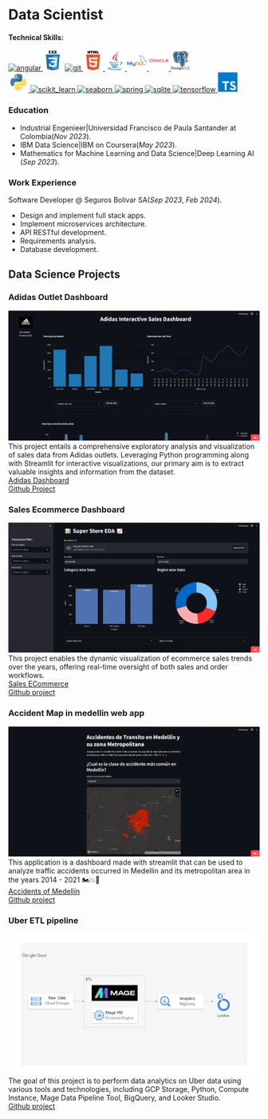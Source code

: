 # **Data Scientist**

#### Technical Skills:
<p align="left"> 
<a href="https://angular.io" target="_blank" rel="noreferrer"> <img src="https://angular.io/assets/images/logos/angular/angular.svg" alt="angular" width="40" height="40"/> </a> 
<a href="https://www.w3schools.com/css/" target="_blank" rel="noreferrer"> <img src="https://raw.githubusercontent.com/devicons/devicon/master/icons/css3/css3-original-wordmark.svg" alt="css3" width="40" height="40"/></a> <a href="https://git-scm.com/" target="_blank" rel="noreferrer"> <img src="https://www.vectorlogo.zone/logos/git-scm/git-scm-icon.svg" alt="git" width="40" height="40"/> </a> 
<a href="https://www.w3.org/html/" target="_blank" rel="noreferrer"> <img src="https://raw.githubusercontent.com/devicons/devicon/master/icons/html5/html5-original-wordmark.svg" alt="html5" width="40" height="40"/> </a> 
<a href="https://www.java.com" target="_blank" rel="noreferrer"> <img src="https://raw.githubusercontent.com/devicons/devicon/master/icons/java/java-original.svg" alt="java" width="40" height="40"/> </a> 
<a href="https://www.mysql.com/" target="_blank" rel="noreferrer"> <img src="https://raw.githubusercontent.com/devicons/devicon/master/icons/mysql/mysql-original-wordmark.svg" alt="mysql" width="40" height="40"/> </a> 
<a href="https://www.oracle.com/" target="_blank" rel="noreferrer"> <img src="https://raw.githubusercontent.com/devicons/devicon/master/icons/oracle/oracle-original.svg" alt="oracle" width="40" height="40"/> </a> 
<a href="https://www.postgresql.org" target="_blank" rel="noreferrer"> <img src="https://raw.githubusercontent.com/devicons/devicon/master/icons/postgresql/postgresql-original-wordmark.svg" alt="postgresql" width="40" height="40"/> </a> 
<br>
<a href="https://www.python.org" target="_blank" rel="noreferrer"> <img src="https://raw.githubusercontent.com/devicons/devicon/master/icons/python/python-original.svg" alt="python" width="40" height="40"/> </a> 
<a href="https://scikit-learn.org/" target="_blank" rel="noreferrer"> <img src="https://upload.wikimedia.org/wikipedia/commons/0/05/Scikit_learn_logo_small.svg" alt="scikit_learn" width="40" height="40"/> </a> 
<a href="https://seaborn.pydata.org/" target="_blank" rel="noreferrer"> <img src="https://seaborn.pydata.org/_images/logo-mark-lightbg.svg" alt="seaborn" width="40" height="40"/> </a> 
<a href="https://spring.io/" target="_blank" rel="noreferrer"> <img src="https://www.vectorlogo.zone/logos/springio/springio-icon.svg" alt="spring" width="40" height="40"/> </a> 
<a href="https://www.sqlite.org/" target="_blank" rel="noreferrer"> <img src="https://www.vectorlogo.zone/logos/sqlite/sqlite-icon.svg" alt="sqlite" width="40" height="40"/> </a> 
<a href="https://www.tensorflow.org" target="_blank" rel="noreferrer"> <img src="https://www.vectorlogo.zone/logos/tensorflow/tensorflow-icon.svg" alt="tensorflow" width="40" height="40"/> </a> 
<a href="https://www.typescriptlang.org/" target="_blank" rel="noreferrer"> <img src="https://raw.githubusercontent.com/devicons/devicon/master/icons/typescript/typescript-original.svg" alt="typescript" width="40" height="40"/> </a> 
</p>

### Education
- Industrial Engenieer|Universidad Francisco de Paula Santander at Colombia(_Nov 2023_).
- IBM Data Science|IBM on Coursera(_May 2023_).
- Mathematics for Machine Learning and Data Science|Deep Learning AI (_Sep 2023_).

### Work Experience
Software Developer @ Seguros Bolivar SA(_Sep 2023_, _Feb 2024_).
- Design and implement full stack apps.
- Implement microservices architecture.
- API RESTful development.
- Requirements analysis.
- Database development.

## Data Science Projects

### Adidas Outlet Dashboard
![adidas_sales](/assets/img/adidas_dashboard.png)
This project entails a comprehensive exploratory analysis and visualization of sales data from Adidas outlets. Leveraging Python programming along with Streamlit for interactive visualizations, our primary aim is to extract valuable insights and information from the dataset.
<br>
[Adidas Dashboard](https://adidas-sales-dashboard-b6vvppxjmxsiqs8bgsgcv4.streamlit.app/)
<br> 
[Github Project](https://github.com/CJ7MO/adidas-sales-dashboard)
<br>
### Sales Ecommerce Dashboard
![sales_dashboard](assets/img/sales_dashboard.png)
This project enables the dynamic visualization of ecommerce sales trends over the years, offering real-time oversight of both sales and order workflows.
<br>
[Sales ECommerce](https://dashboardinteractivest.streamlit.app/)
<br>
[Github project](https://github.com/CJ7MO/DashBoard_interactive_st)
<br>
### Accident Map in medellin web app
![accidents_of_med](assets/img/accidentsofmedellin.streamlit.app.png)
This application is a dashboard made with streamlit that can be used to analyze traffic accidents occurred in Medellin and its metropolitan area in the years 2014 - 2021 🏍️💥🚗
<br>
[Accidents of Medellín](https://accidentsofmedellin.streamlit.app)
<br>
[Github project](https://github.com/CJ7MO/streamlit-Med)
<br>
### Uber ETL pipeline
![uber_etl_pipeline](assets/img/architecture.jpg)
The goal of this project is to perform data analytics on Uber data using various tools and technologies, including GCP Storage, Python, Compute Instance, Mage Data Pipeline Tool, BigQuery, and Looker Studio.
<br>
[Github project](https://github.com/CJ7MO/uber-etl-pipeline-data-engineering-project)

